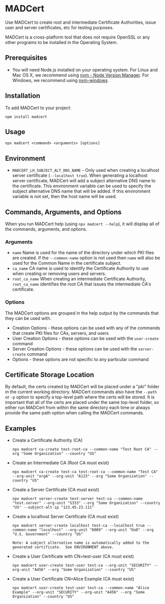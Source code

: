 # MADCert

Use MADCert to create root and intermediate Certificate Authorities, issue user and server certificates, etc for testing purposes.

MADCert is a cross-platform tool that does not require OpenSSL or any other programs to be installed in the Operating System.

## Prerequisites

-  You will need Node.js installed on your operating system. For Linux and Mac OS X, we recommend using [nvm - Node Version Manager](https://github.com/nvm-sh/nvm). For Windows, we recommend using [nvm-windows](https://github.com/coreybutler/nvm-windows).

## Installation

To add MADCert to your project:

    npm install madcert

## Usage

    npx madcert <command> <arguments> [options]

## Environment

-   `MADCERT_LH_SUBJECT_ALT_DNS_NAME` - Only used when creating a localhost server certificate (`--localhost true`). When generating a localhost server certificate, MADCert will add a subject alternative DNS name to the certificate. This environment variable can be used to specify the subject alternative DNS name that will be added. If this environment variable is not set, then the host name will be used.

## Commands, Arguments, and Options

When you run MADCert help (using `npx madcert --help`), it will display all of the commands, arguments, and options.

### Arguments

-   `name` Name is used for the name of the directory under which PKI files are created. If the `--common-name` option is not used then `name` will also be used for the Common Name in the certificate subject.
-   `ca_name` CA name is used to identify the Certificate Authority to use when creating or removing users and servers.
-   `root_ca_name` When creating an intermediate Certificate Authority, `root_ca_name` identifies the root CA that issues the intermediate CA's certificate.

### Options

The MADCert options are grouped in the help output by the commands that they can be used with.

-   Creation Options - these options can be used with any of the commands that create PKI files for CAs, servers, and users
-   User Creation Options - these options can be used with the `user-create` command
-   Server Creation Options - these options can be used with the `server-create` command
-   Options - these options are not specific to any particular command

## Certificate Storage Location

By default, the certs created by MADCert will be placed under a "pki" folder in the current working directory. MADCert commands also have the `--path` or `-p` option to specify a top-level path where the certs will be stored. It is important that all of the certs are placed under the same top-level folder, so either run MADCert from within the same directory each time or always provide the same path option when calling the MADCert commands.

## Examples

-   Create a Certificate Authority (CA)

        npx madcert ca-create test-root-ca --common-name "Test Root CA" --org "Some Organization" --country "US"

-   Create an Intermediate CA (Root CA must exist)

        npx madcert ca-create test-ca test-root-ca --common-name "Test CA" --org-unit "orgA" --org-unit "A123" --org "Some Organization" --country "US"

-   Create a Server Certificate (CA must exist)

        npx madcert server-create test-server test-ca --common-name "test.server" --org-unit "S333" --org "Some Organization" --country "US" --subject-alt-ip "123.45.23.111"

-   Create a localhost Server Certificate (CA must exist)

        npx madcert server-create localhost test-ca --localhost true --common-name "localhost" --org-unit "D009" --org-unit "DoD" --org "U.S. Government" --country "US"

        Note: A subject alternative name is automatically added to the generated certificate.  See ENVIRONMENT above.

-   Create a User Certificate with CN=test-user (CA must exist)

        npx madcert user-create test-user test-ca --org-unit "SECURITY" --org-unit "A456" --org "Some Organization" --country "US"

-   Create a User Certificate CN=Alice Example (CA must exist)

        npx madcert user-create test-user test-ca --common-name "Alice Example" --org-unit "SECURITY" --org-unit "A456" --org "Some Organization" --country "US"
